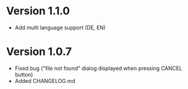 # Version 1.1.0

* Add multi language support (DE, EN)

# Version 1.0.7

* Fixed bug ("file not found" dialog displayed when pressing CANCEL button)
* Added CHANGELOG.md